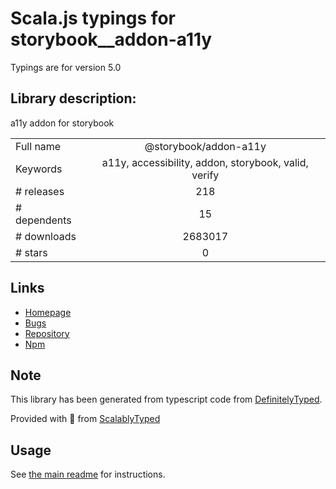 
# Scala.js typings for storybook__addon-a11y

Typings are for version 5.0

## Library description:
a11y addon for storybook

|                    |                 |
| ------------------ | :-------------: |
| Full name          | @storybook/addon-a11y |
| Keywords           | a11y, accessibility, addon, storybook, valid, verify |
| # releases         | 218 |
| # dependents       | 15 |
| # downloads        | 2683017 |
| # stars            | 0 |

## Links
- [Homepage](https://github.com/storybooks/storybook#readme)
- [Bugs](https://github.com/storybooks/storybook/issues)
- [Repository](https://github.com/storybooks/storybook)
- [Npm](https://www.npmjs.com/package/%40storybook%2Faddon-a11y)
    


## Note
This library has been generated from typescript code from [DefinitelyTyped](https://definitelytyped.org).

Provided with :purple_heart: from [ScalablyTyped](https://github.com/oyvindberg/ScalablyTyped)

## Usage
See [the main readme](../../readme.md) for instructions.


